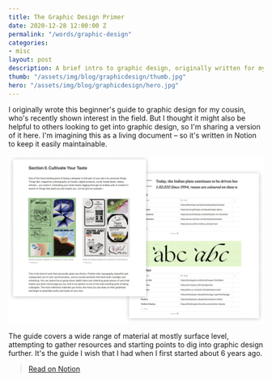 ```yaml
---
title: The Graphic Design Primer
date: 2020-12-28 12:00:00 Z
permalink: "/words/graphic-design"
categories:
- misc
layout: post
description: A brief intro to graphic design, originally written for my cousin.
thumb: "/assets/img/blog/graphicdesign/thumb.jpg"
hero: "/assets/img/blog/graphicdesign/hero.jpg"
---
```


I originally wrote this beginner's guide to graphic design for my cousin, who's recently shown interest in the field. But I thought it might also be helpful to others looking to get into graphic design, so I'm sharing a version of it here. I'm imagining this as a living document – so it's written in Notion to keep it easily maintainable.

![Graphic design primer example pages](/assets/img/blog/graphicdesign/preview.png)


The guide covers a wide range of material at mostly surface level, attempting to gather resources and starting points to dig into graphic design further. It's the guide I wish that I had when I first started about 6 years ago.


> [Read on Notion](https://www.notion.so/oliverengel/The-Graphic-Design-Primer-40753e8952c14902b85d998bba745411)
